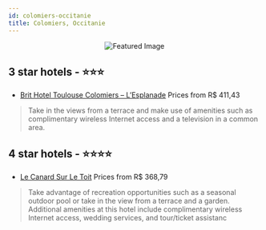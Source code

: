 ```yaml
---
id: colomiers-occitanie
title: Colomiers, Occitanie
---
```


<center><img src="https://i.travelapi.com/hotels/4000000/3740000/3731900/3731899/8cad97f2_b.jpg" alt="Featured Image" /></center>


##  3 star hotels - ⭐️⭐️⭐️

-    [Brit Hotel Toulouse Colomiers – L’Esplanade](https://us.hurb.com/hotels/colomiers/brit-hotel-toulouse-colomiers-lesplanade-JNP-JP407650?cmp=18055) Prices from R$ 411,43
   > Take in the views from a terrace and make use of amenities such as complimentary wireless Internet access and a television in a common area.

##  4 star hotels - ⭐️⭐️⭐️⭐️

-    [Le Canard Sur Le Toit](https://us.hurb.com/hotels/colomiers/le-canard-sur-le-toit-JNP-JP221975?cmp=18055) Prices from R$ 368,79
   > Take advantage of recreation opportunities such as a seasonal outdoor pool or take in the view from a terrace and a garden. Additional amenities at this hotel include complimentary wireless Internet access, wedding services, and tour/ticket assistanc
